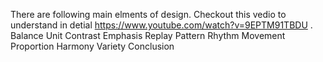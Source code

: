 There are following main elments of design. Checkout this vedio to understand in detial https://www.youtube.com/watch?v=9EPTM91TBDU .
Balance
Unit
Contrast
Emphasis
Replay
Pattern
Rhythm
Movement
Proportion
Harmony
Variety
Conclusion